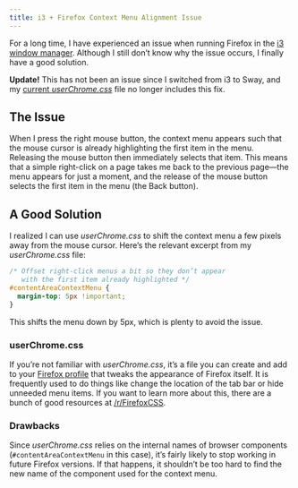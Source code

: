 ```yaml
---
title: i3 + Firefox Context Menu Alignment Issue
---
```


For a long time, I have experienced an issue when running Firefox in the [i3
window manager]. Although I still don’t know why the issue occurs, I finally
have a good solution.

<aside class="update">

**Update!** This has not been an issue since I switched from i3 to
Sway, and my [current *userChrome.css*] file no longer includes this fix.

</aside>

## The Issue

When I press the right mouse button, the context menu appears
such that the mouse cursor is already highlighting the first item in the menu.
Releasing the mouse button then immediately selects that item. This means that a
simple right-click on a page takes me back to the previous page—the menu appears
for just a moment, and the release of the mouse button selects the first item in
the menu (the Back button).

## A Good Solution

I realized I can use *userChrome.css* to shift the context menu a few pixels
away from the mouse cursor. Here’s the relevant excerpt from my
*userChrome.css* file:

```css
/* Offset right-click menus a bit so they don’t appear
   with the first item already highlighted */
#contentAreaContextMenu {
  margin-top: 5px !important;
}
```

This shifts the menu down by 5px, which is plenty to avoid the issue.

### userChrome.css

If you’re not familiar with *userChrome.css*, it’s a file you can create and add
to your [Firefox profile] that tweaks the appearance of Firefox itself. It is
frequently used to do things like change the location of the tab bar or hide
unneeded menu items. If you want to learn more about this, there are a bunch of
good resources at [/r/FirefoxCSS].

### Drawbacks

Since *userChrome.css* relies on the internal names of browser components
(`#contentAreaContextMenu` in this case), it’s fairly likely to stop working in
future Firefox versions. If that happens, it shouldn’t be too hard to find the
new name of the component used for the context menu.

[i3 window manager]: https://i3wm.org/
[current *userChrome.css*]: https://github.com/kalgynirae/dotfiles/blob/f190d01903fd3dd3b647dc1dbb41a5b104f3b0da/userChrome.css.jinja
[Firefox profile]: https://support.mozilla.org/en-US/kb/profiles-where-firefox-stores-user-data
[/r/FirefoxCss]: https://www.reddit.com/r/FirefoxCSS/
